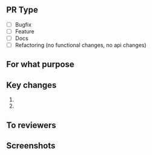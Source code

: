 ## PR Type

- [ ] Bugfix
- [ ] Feature
- [ ] Docs
- [ ] Refactoring (no functional changes, no api changes)

## For what purpose

## Key changes

1.
2.

## To reviewers

## Screenshots
